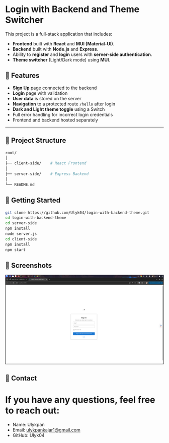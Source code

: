 # Login with Backend and Theme Switcher

This project is a full-stack application that includes:

- **Frontend** built with **React** and **MUI (Material-UI)**.
- **Backend** built with **Node.js** and **Express**.
- Ability to **register** and **login** users with **server-side authentication**.
- **Theme switcher** (Light/Dark mode) using **MUI**.

## 🌟 Features

- **Sign Up** page connected to the backend
- **Login** page with validation
- **User data** is stored on the server
- **Navigation** to a protected route `/hello` after login
- **Dark and Light theme toggle** using a Switch
- Full error handling for incorrect login credentials
- Frontend and backend hosted separately

---

## 📁 Project Structure

```bash
root/
│
├── client-side/    # React Frontend
│
├── server-side/    # Express Backend
│
└── README.md

```

## 🚀 Getting Started

```bash
git clone https://github.com/Ulyk04/login-with-backend-theme.git
cd login-with-backend-theme
cd server-side
npm install
node server.js
cd client-side
npm install
npm start

```

## 📸 Screenshots

  ![Screenshots](https://raw.githubusercontent.com/Ulyk04/login-with-backend-darktheme/main/images/screen12.png)


## 📧 Contact

# If you have any questions, feel free to reach out:
- Name: Ulykpan
- Email: ulykpankajar1@gmail.com
- GitHub: Ulyk04
